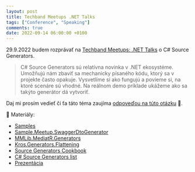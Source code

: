 ```yaml
---
layout: post
title: Techband Meetups .NET Talks
tags: ["Conference", "Speaking"]
comments: true
date: 2022-09-14 06:00:00 +0100
---
```


29.9.2022 budem rozprávať na [Techband Meetups: .NET Talks](https://www.linkedin.com/events/techbandmeetups-nettalks6968921693016784896/) o C# Source Generators.

> C# Source Generators sú relatívna novinka v .NET ekosystéme. Umožňujú nám zbaviť sa mechanicky písaného kódu, ktorý sa v projekte často opakuje. Vysvetlíme si ako fungujú a povieme si, na ktoré scenáre sú vhodné. Na reálnom demo príklade ukážeme ako sa takýto generátor dá vytvoriť.

Daj mi prosím vedieť či ťa táto téma zaujíma [odpoveďou na túto otázku](https://app.swallowpoll.com/WmlHGXVgqD) 🙏.

📑 Materiály:

- [Samples](https://github.com/Burgyn/Sample.Meetup.Generators.AllInOne)
- [Sample.Meetup.SwaggerDtoGenerator](https://github.com/Burgyn/Sample.Meetup.SwaggerDtoGenerator)
- [MMLib.MediatR.Generators](https://github.com/Burgyn/MMLib.MediatR.Generators)
- [Kros.Generators.Flattening](https://github.com/Kros-sk/Kros.Generators.Flattening)
- [Source Generators Cookbook](https://github.com/dotnet/roslyn/blob/main/docs/features/source-generators.cookbook.md)
- [C# Source Generators list](https://github.com/amis92/csharp-source-generators)
- [Prezentácia](https://view.officeapps.live.com/op/view.aspx?src=https%3A%2F%2Fraw.githubusercontent.com%2FBurgyn%2Fburgyn.github.io%2Fmaster%2Fassets%2Fpresentation%2FC%2523%2520SOURCE%2520GENERATORS.pptx&wdOrigin=BROWSELINK)